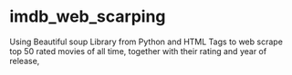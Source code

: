 # imdb_web_scarping
Using Beautiful soup Library from Python and HTML Tags to web scrape top 50 rated movies of all time, together with their rating and year of release, 
